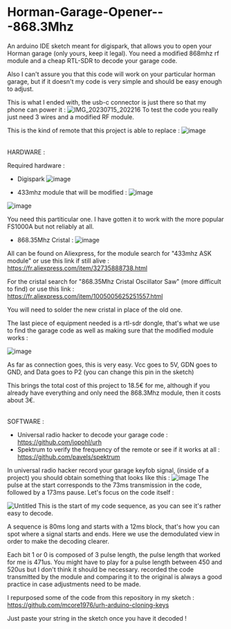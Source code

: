 # Horman-Garage-Opener---868.3Mhz
An arduino IDE sketch meant for digispark, that allows you to open your Horman garage (only yours, keep it legal). You need a modified 868mhz rf module and a cheap RTL-SDR to decode your garage code.


Also I can't assure you that this code will work on your particular horman garage, but if it doesn't my code is very simple and should be easy enough to adjust.


This is what I ended with, the usb-c connector is just there so that my phone can power it : ![IMG_20230715_202216](https://github.com/Jbrimbelibap/Horman-Garage-Opener---868.3Mhz/assets/90109439/a23db211-c874-4640-b5a5-1a02744f2ee3)
To test the code you really just need 3 wires and a modified RF module.



This is the kind of remote that this project is able to replace : ![image](https://github.com/Jbrimbelibap/Horman-Garage-Opener---868.3Mhz/assets/90109439/20b7767d-ec8e-48af-87cc-f21b89f90602)


######
HARDWARE :

Required hardware : 

- Digispark 
![image](https://github.com/Jbrimbelibap/Horman-Garage-Opener---868.3Mhz/assets/90109439/9f8ce798-c65d-41f4-9850-2383a5e9a932)

- 433mhz module that will be modified : 
![image](https://github.com/Jbrimbelibap/Horman-Garage-Opener---868.3Mhz/assets/90109439/95b8223d-1a3c-4e29-a765-47bad023b55b)

![image](https://github.com/Jbrimbelibap/Horman-Garage-Opener---868.3Mhz/assets/90109439/78a88073-6790-4b29-88f6-9fa48efb4b6d)

You need this partiticular one. I have gotten it to work with the more popular FS1000A but not reliably at all.

- 868.35Mhz Cristal : 
![image](https://github.com/Jbrimbelibap/Horman-Garage-Opener---868.3Mhz/assets/90109439/6494ed71-b2bb-444f-bda3-1127bd520afc)


All can be found on Aliexpress, for the module search for "433mhz ASK module" or use this link if still alive : 
https://fr.aliexpress.com/item/32735888738.html

For the cristal search for "868.35Mhz Cristal Oscillator Saw" (more difficult to find) or use this link : 
https://fr.aliexpress.com/item/1005005625251557.html


You will need to solder the new cristal in place of the old one.

The last piece of equipment needed is a rtl-sdr dongle, that's what we use to find the garage code as well as making sure that the modified module works :

![image](https://github.com/Jbrimbelibap/Horman-Garage-Opener---868.3Mhz/assets/90109439/e57c6688-c51e-441c-b5b5-843d8fa87168)


As far as connection goes, this is very easy. Vcc goes to 5V, GDN goes to GND, and Data goes to P2 (you can change this pin in the sketch)


This brings the total cost of this project to 18.5€ for me, although if you already have everything and only need the 868.3Mhz module, then it costs about 3€.



######
SOFTWARE :



- Universal radio hacker to decode your garage code : https://github.com/jopohl/urh 
- Spektrum to verify the frequency of the remote or see if it works at all : https://github.com/pavels/spektrum




In universal radio hacker record your garage keyfob signal, (inside of a project) you should obtain something that looks like this : ![image](https://github.com/Jbrimbelibap/Horman-Garage-Opener---868.3Mhz/assets/90109439/f141b4cd-2f85-4a92-a039-deda32fe0e69)
The pulse at the start corresponds to the 73ms transmission in the code, followed by a 173ms pause. Let's focus on the code itself :



![Untitled](https://github.com/Jbrimbelibap/Horman-Garage-Opener---868.3Mhz/assets/90109439/b750b44e-e1d7-44d1-a3fd-d6834e2dc34c)
This is the start of my code sequence, as you can see it's rather easy to decode.

A sequence is 80ms long and starts with a 12ms block, that's how you can spot where a signal starts and ends. Here we use the demodulated view in order to make the decoding clearer.

Each bit 1 or 0 is composed of 3 pulse length, the pulse length that worked for me is 471us. You might have to play for a pulse length between 450 and 520us but I don't think it should be necessary.
recorded the code transmitted by the module and comparing it to the original is always a good practice in case adjustments need to be made.

I repurposed some of the code from this repository in my sketch : https://github.com/mcore1976/urh-arduino-cloning-keys

Just paste your string in the sketch once you have it decoded !



